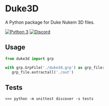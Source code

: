 # Duke3D
A Python package for Duke Nukem 3D files.

[![Python 3](https://img.shields.io/badge/python-3-blue.svg)]() [![Discord](https://img.shields.io/badge/discord-chat-7289DA.svg)](https://discord.gg/KvwmdXA)

## Usage
```python
from duke3d import grp

with grp.GrpFile('./duke3d.grp') as grp_file:
   grp_file.extractall('./out')
```

## Tests
```
>>> python -m unittest discover -s tests
```
